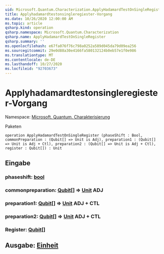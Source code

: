 ```yaml
---
uid: Microsoft.Quantum.Characterization.ApplyHadamardTestOnSingleRegister
title: Applyhadamardtestonsingleregiester-Vorgang
ms.date: 10/26/2020 12:00:00 AM
ms.topic: article
qsharp.kind: operation
qsharp.namespace: Microsoft.Quantum.Characterization
qsharp.name: ApplyHadamardTestOnSingleRegister
qsharp.summary: ''
ms.openlocfilehash: e67fa076f76c798a0252a589d045da79d09ea256
ms.sourcegitcommit: 29e0d88a30e4166fa580132124b0eb57e1f0e986
ms.translationtype: MT
ms.contentlocale: de-DE
ms.lasthandoff: 10/27/2020
ms.locfileid: "92703673"
---
```

# <a name="applyhadamardtestonsingleregister-operation"></a>Applyhadamardtestonsingleregiester-Vorgang

Namespace: [Microsoft. Quantum. Charakterisierung](xref:Microsoft.Quantum.Characterization)

Paketen [](https://nuget.org/packages/)




```qsharp
operation ApplyHadamardTestOnSingleRegister (phaseShift : Bool, commonPreparation : (Qubit[] => Unit is Adj), preparation1 : (Qubit[] => Unit is Adj + Ctl), preparation2 : (Qubit[] => Unit is Adj + Ctl), register : Qubit[]) : Unit
```


## <a name="input"></a>Eingabe

### <a name="phaseshift--bool"></a>phaseshift: [bool](xref:microsoft.quantum.lang-ref.bool)




### <a name="commonpreparation--qubit--unit-adj"></a>commonpreparation: [Qubit](xref:microsoft.quantum.lang-ref.qubit)[] => [Unit](xref:microsoft.quantum.lang-ref.unit) ADJ




### <a name="preparation1--qubit--unit-adj--ctl"></a>preparation1: [Qubit](xref:microsoft.quantum.lang-ref.qubit)[] => [Unit](xref:microsoft.quantum.lang-ref.unit) ADJ + CTL




### <a name="preparation2--qubit--unit-adj--ctl"></a>preparation2: [Qubit](xref:microsoft.quantum.lang-ref.qubit)[] => [Unit](xref:microsoft.quantum.lang-ref.unit) ADJ + CTL




### <a name="register--qubit"></a>Register: [Qubit](xref:microsoft.quantum.lang-ref.qubit)[]





## <a name="output--unit"></a>Ausgabe: [Einheit](xref:microsoft.quantum.lang-ref.unit)

